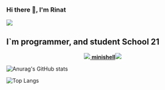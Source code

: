 ### Hi there :wave:, I'm Rinat
![](https://komarev.com/ghpvc/?username=irn271)
## I`m programmer, and student School 21

<p align="center">
  <a href="https://profile.intra.42.fr/">
    <img src="https://badge42.herokuapp.com/api/stats/hviva?darkmode=true"/>
    <b>minishell</b><img src="https://badge42.herokuapp.com/api/project/hviva/minishell"/>
  </a>
</p>

<div>


![Anurag's GitHub stats](https://github-readme-stats.vercel.app/api?username=irn271)



![Top Langs](https://github-readme-stats.vercel.app/api/top-langs/?username=irn271&layout=compact&hide=Objective-C,Roff,Makefile&langs_count=6)


</div>
